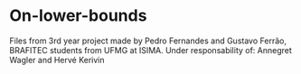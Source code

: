 # On-lower-bounds
Files from 3rd year project made by Pedro Fernandes and Gustavo Ferrão, BRAFITEC students from UFMG at ISIMA. Under responsability of: Annegret Wagler and Hervé Kerivin
